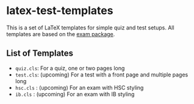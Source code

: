 ﻿# latex-test-templates

This is a set of LaTeX templates for simple quiz and test setups. All templates are based on the [exam package](https://ctan.org/pkg/exam).

## List of Templates
- `quiz.cls`: For a quiz, one or two pages long
- `test.cls`: (upcoming) For a test with a front page and multiple pages long
- `hsc.cls` : (upcoming) For an exam with HSC styling
- `ib.cls` : (upcoming) For an exam with IB styling
